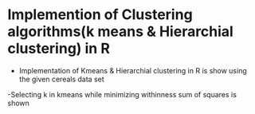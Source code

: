# Implemention of Clustering algorithms(k means & Hierarchial clustering) in R

- Implementation of Kmeans & Hierarchial clustering in R is show using the given cereals data set

-Selecting k in kmeans while minimizing withinness sum of squares is shown


